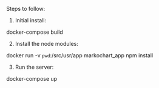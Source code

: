Steps to follow:


1) Initial install:

docker-compose build



2) Install the node modules:

docker run -v `pwd`:/src/usr/app markochart_app npm install



3) Run the server:
  
docker-compose up